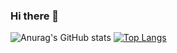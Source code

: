 ### Hi there 👋

<!--
**enzo34/enzo34** is a ✨ _special_ ✨ repository because its `README.md` (this file) appears on your GitHub profile.

Here are some ideas to get you started:

- 🔭 I’m currently working on ...
- 🌱 I’m currently learning ...
- 👯 I’m looking to collaborate on ...
- 🤔 I’m looking for help with ...
- 💬 Ask me about ...
- 📫 How to reach me: ...
- 😄 Pronouns: ...
- ⚡ Fun fact: ...
-->

![Anurag's GitHub stats](https://github-readme-stats.vercel.app/api?username=enzo34&count_private=true)
[![Top Langs](https://github-readme-stats.vercel.app/api/top-langs/?username=enzo34&hide=php,html)](https://github.com/anuraghazra/github-readme-stats)


